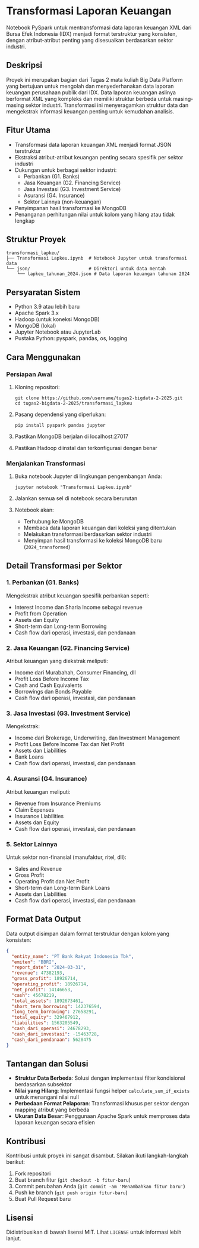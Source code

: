 # Transformasi Laporan Keuangan

Notebook PySpark untuk mentransformasi data laporan keuangan XML dari Bursa Efek Indonesia (IDX) menjadi format terstruktur yang konsisten, dengan atribut-atribut penting yang disesuaikan berdasarkan sektor industri.

## Deskripsi

Proyek ini merupakan bagian dari Tugas 2 mata kuliah Big Data Platform yang bertujuan untuk mengolah dan menyederhanakan data laporan keuangan perusahaan publik dari IDX. Data laporan keuangan aslinya berformat XML yang kompleks dan memiliki struktur berbeda untuk masing-masing sektor industri. Transformasi ini menyeragamkan struktur data dan mengekstrak informasi keuangan penting untuk kemudahan analisis.

## Fitur Utama

- Transformasi data laporan keuangan XML menjadi format JSON terstruktur
- Ekstraksi atribut-atribut keuangan penting secara spesifik per sektor industri
- Dukungan untuk berbagai sektor industri:
  - Perbankan (G1. Banks)
  - Jasa Keuangan (G2. Financing Service)
  - Jasa Investasi (G3. Investment Service)
  - Asuransi (G4. Insurance)
  - Sektor Lainnya (non-keuangan)
- Penyimpanan hasil transformasi ke MongoDB
- Penanganan perhitungan nilai untuk kolom yang hilang atau tidak lengkap

## Struktur Proyek

```
transformasi_lapkeu/
├── Transformasi Lapkeu.ipynb  # Notebook Jupyter untuk transformasi data
└── json/                      # Direktori untuk data mentah
    └── lapkeu_tahunan_2024.json # Data laporan keuangan tahunan 2024
```

## Persyaratan Sistem

- Python 3.9 atau lebih baru
- Apache Spark 3.x
- Hadoop (untuk koneksi MongoDB)
- MongoDB (lokal)
- Jupyter Notebook atau JupyterLab
- Pustaka Python: pyspark, pandas, os, logging

## Cara Menggunakan

### Persiapan Awal

1. Kloning repositori:

   ```
   git clone https://github.com/username/tugas2-bigdata-2-2025.git
   cd tugas2-bigdata-2-2025/transformasi_lapkeu
   ```

2. Pasang dependensi yang diperlukan:

   ```
   pip install pyspark pandas jupyter
   ```

3. Pastikan MongoDB berjalan di localhost:27017

4. Pastikan Hadoop diinstal dan terkonfigurasi dengan benar

### Menjalankan Transformasi

1. Buka notebook Jupyter di lingkungan pengembangan Anda:

   ```
   jupyter notebook "Transformasi Lapkeu.ipynb"
   ```

2. Jalankan semua sel di notebook secara berurutan

3. Notebook akan:
   - Terhubung ke MongoDB
   - Membaca data laporan keuangan dari koleksi yang ditentukan
   - Melakukan transformasi berdasarkan sektor industri
   - Menyimpan hasil transformasi ke koleksi MongoDB baru (`2024_transformed`)

## Detail Transformasi per Sektor

### 1. Perbankan (G1. Banks)

Mengekstrak atribut keuangan spesifik perbankan seperti:

- Interest Income dan Sharia Income sebagai revenue
- Profit from Operation
- Assets dan Equity
- Short-term dan Long-term Borrowing
- Cash flow dari operasi, investasi, dan pendanaan

### 2. Jasa Keuangan (G2. Financing Service)

Atribut keuangan yang diekstrak meliputi:

- Income dari Murabahah, Consumer Financing, dll
- Profit Loss Before Income Tax
- Cash and Cash Equivalents
- Borrowings dan Bonds Payable
- Cash flow dari operasi, investasi, dan pendanaan

### 3. Jasa Investasi (G3. Investment Service)

Mengekstrak:

- Income dari Brokerage, Underwriting, dan Investment Management
- Profit Loss Before Income Tax dan Net Profit
- Assets dan Liabilities
- Bank Loans
- Cash flow dari operasi, investasi, dan pendanaan

### 4. Asuransi (G4. Insurance)

Atribut keuangan meliputi:

- Revenue from Insurance Premiums
- Claim Expenses
- Insurance Liabilities
- Assets dan Equity
- Cash flow dari operasi, investasi, dan pendanaan

### 5. Sektor Lainnya

Untuk sektor non-finansial (manufaktur, ritel, dll):

- Sales and Revenue
- Gross Profit
- Operating Profit dan Net Profit
- Short-term dan Long-term Bank Loans
- Assets dan Liabilities
- Cash flow dari operasi, investasi, dan pendanaan

## Format Data Output

Data output disimpan dalam format terstruktur dengan kolom yang konsisten:

```json
{
  "entity_name": "PT Bank Rakyat Indonesia Tbk",
  "emiten": "BBRI",
  "report_date": "2024-03-31",
  "revenue": 47382193,
  "gross_profit": 18926714,
  "operating_profit": 18926714,
  "net_profit": 14146653,
  "cash": 45678219,
  "total_assets": 1892673461,
  "short_term_borrowing": 142376594,
  "long_term_borrowing": 27658291,
  "total_equity": 329467912,
  "liabilities": 1563205549,
  "cash_dari_operasi": 24678293,
  "cash_dari_investasi": -15463728,
  "cash_dari_pendanaan": 5628475
}
```

## Tantangan dan Solusi

- **Struktur Data Berbeda**: Solusi dengan implementasi filter kondisional berdasarkan subsektor
- **Nilai yang Hilang**: Implementasi fungsi helper `calculate_sum_if_exists` untuk menangani nilai null
- **Perbedaan Format Pelaporan**: Transformasi khusus per sektor dengan mapping atribut yang berbeda
- **Ukuran Data Besar**: Penggunaan Apache Spark untuk memproses data laporan keuangan secara efisien

## Kontribusi

Kontribusi untuk proyek ini sangat disambut. Silakan ikuti langkah-langkah berikut:

1. Fork repositori
2. Buat branch fitur (`git checkout -b fitur-baru`)
3. Commit perubahan Anda (`git commit -am 'Menambahkan fitur baru'`)
4. Push ke branch (`git push origin fitur-baru`)
5. Buat Pull Request baru

## Lisensi

Didistribusikan di bawah lisensi MIT. Lihat `LICENSE` untuk informasi lebih lanjut.
